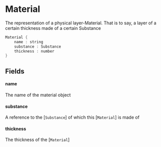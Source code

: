 # Material

  The representation of a physical layer-Material.
  That is to say, a layer of a certain thickness
  made of a certain Substance


```rs
Material {
	name : string
	substance : Substance
	thickness : number
}
```

## Fields



#### name

  The name of the material object




#### substance

  A reference to the [`Substance`] of which this
  [`Material`] is made of    




#### thickness

  The thickness of the [`Material`]




